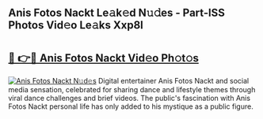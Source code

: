 ## Anis Fotos Nackt Le𝚊k𝚎d N𝚞𝚍es - Part-lSS Photos Vid𝚎o Le𝚊ks Xxp8l

# <h2><a href="http://fb2lzhf.evod.top/?m=Anis+Fotos+Nackt">🔗 👉🔴 Anis Fotos Nackt Vid𝚎o Ph𝚘t𝚘s</a></h2>

[![Anis Fotos Nackt N𝚞d𝚎s](https://i.imgur.com/8V9OHl7.gif)](http://fb2lzhf.evod.top/?m=Anis+Fotos+Nackt)
Digital entertainer Anis Fotos Nackt and social media sensation, celebrated for sharing dance and lifestyle themes through viral dance challenges and brief videos. The public's fascination with Anis Fotos Nackt personal life has only added to his mystique as a public figure. 
